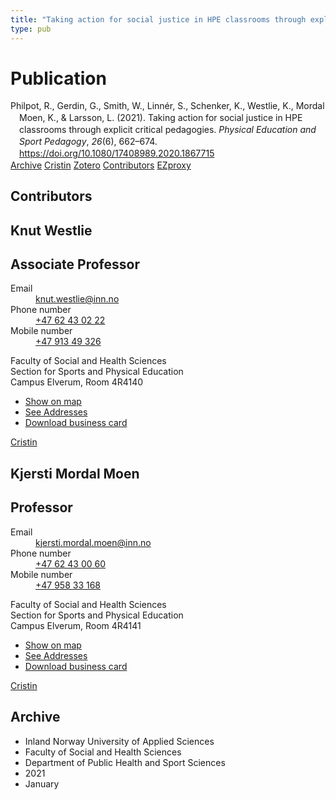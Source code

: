```yaml
---
title: "Taking action for social justice in HPE classrooms through explicit critical pedagogies"
type: pub
---
```

<h1>Publication</h1>
<article id="csl-bib-container-DWRVEH3P" class="csl-bib-container">
  <div class="csl-bib-body" style="line-height: 1.35; padding-left: 1em; text-indent:-1em;">
  <div class="csl-entry">Philpot, R., Gerdin, G., Smith, W., Linn&#xE9;r, S., Schenker, K., Westlie, K., Mordal Moen, K., &amp; Larsson, L. (2021). Taking action for social justice in HPE classrooms through explicit critical pedagogies. <i>Physical Education and Sport Pedagogy</i>, <i>26</i>(6), 662&#x2013;674. <a href="https://doi.org/10.1080/17408989.2020.1867715">https://doi.org/10.1080/17408989.2020.1867715</a></div>
</div>
  <div class="csl-bib-buttons">
    <a href="#taxonomy-article-DWRVEH3P" class="csl-bib-button">Archive</a>
    <a href="https://app.cristin.no/results/show.jsf?id=1867650" alt="Cristin URL" class="csl-bib-button">Cristin</a>
    <a href="http://zotero.org/groups/5022929/items/DWRVEH3P" alt="Zotero URL" class="csl-bib-button">Zotero</a>
    <a href="#contributors-article-DWRVEH3P" class="csl-bib-button">Contributors</a>
    <a href="http://ezproxy.inn.no/login?url=https://doi.org/10.1080/17408989.2020.1867715" class="csl-bib-button">EZproxy</a>
  </div>
  <div id="csl-bib-meta-container-DWRVEH3P"></div>
</article>
<div id="csl-bib-meta-DWRVEH3P" class="csl-bib-meta">
  <article id="contributors-article-DWRVEH3P" class="contributors-article">
    <h1>Contributors</h1>
    <div class="personas">
<div class="vrtx-hinn-person-card">
<div class="photo">
<i class="lar la-user-circle missing-person"></i>
</div>
<div class="info">
<hgroup><h1>Knut Westlie</h1>
<h2>Associate Professor</h2>
</hgroup><dl>
<dt>Email</dt>
<dd>
<a href="mailto:knut.westlie@inn.no">knut.westlie@inn.no</a>
</dd>
<dt>Phone number</dt>
<dd><a href="tel:+4762430222">
+47 62 43 02 22
</a></dd>
<dt>Mobile number</dt>
<dd><a href="tel:+4791349326">
+47 913 49 326
</a></dd>
</dl>
<p>
Faculty of Social and Health Sciences<br>
Section for Sports and Physical Education<br>
Campus Elverum,
Room 4R4140
</p>
<ul class="vrtx-hinn-links">
<li><a href="https://www.google.com/maps?q=60.88156,11.53723">Show on map</a></li>
<li><a href="https://www.inn.no/english/find-an-employee/knut-westlie.html#vrtx-hinn-addresses">See Addresses</a></li>
<li><a href="https://www.inn.no/english/find-an-employee/knut-westlie.html?vrtx=vcf">Download business card</a></li>
</ul>
</div>
</div>
<a href="https://app.cristin.no/persons/show.jsf?id=620342" alt="Cristin URL" class="personas-cristin">Cristin</a>
</div> <div class="personas">
<div class="vrtx-hinn-person-card">
<div class="photo">
<i class="lar la-user-circle missing-person"></i>
</div>
<div class="info">
<hgroup><h1>Kjersti Mordal Moen</h1>
<h2>Professor</h2>
</hgroup><dl>
<dt>Email</dt>
<dd>
<a href="mailto:kjersti.mordal.moen@inn.no">kjersti.mordal.moen@inn.no</a>
</dd>
<dt>Phone number</dt>
<dd><a href="tel:+4762430060">
+47 62 43 00 60
</a></dd>
<dt>Mobile number</dt>
<dd><a href="tel:+4795833168">
+47 958 33 168
</a></dd>
</dl>
<p>
Faculty of Social and Health Sciences<br>
Section for Sports and Physical Education<br>
Campus Elverum,
Room 4R4141
</p>
<ul class="vrtx-hinn-links">
<li><a href="https://www.google.com/maps?q=60.88156,11.53723">Show on map</a></li>
<li><a href="https://www.inn.no/english/find-an-employee/kjersti-mordal-moen.html#vrtx-hinn-addresses">See Addresses</a></li>
<li><a href="https://www.inn.no/english/find-an-employee/kjersti-mordal-moen.html?vrtx=vcf">Download business card</a></li>
</ul>
</div>
</div>
<a href="https://app.cristin.no/persons/show.jsf?id=53554" alt="Cristin URL" class="personas-cristin">Cristin</a>
</div>
  </article>
  <article id="taxonomy-article-DWRVEH3P" class="taxonomy-article">
    <h1>Archive</h1>
    <ul>
      <li>Inland Norway University of Applied Sciences</li>
      <li>Faculty of Social and Health Sciences</li>
      <li>Department of Public Health and Sport Sciences</li>
      <li>2021</li>
      <li>January</li>
    </ul>
  </article>
</div>
